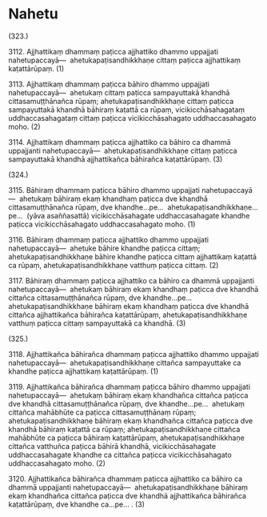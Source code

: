 

# Nahetu







(323.)

3112\. Ajjhattikaṃ dhammaṃ paṭicca ajjhattiko dhammo uppajjati nahetupaccayā—  ahetukapaṭisandhikkhaṇe cittaṃ paṭicca ajjhattikaṃ kaṭattārūpaṃ. (1)

3113\. Ajjhattikaṃ dhammaṃ paṭicca bāhiro dhammo uppajjati nahetupaccayā—  ahetukaṃ cittaṃ paṭicca sampayuttakā khandhā cittasamuṭṭhānañca rūpaṃ; ahetukapaṭisandhikkhaṇe cittaṃ paṭicca sampayuttakā khandhā bāhiraṃ kaṭattā ca rūpaṃ, vicikicchāsahagataṃ uddhaccasahagataṃ cittaṃ paṭicca vicikicchāsahagato uddhaccasahagato moho. (2)

3114\. Ajjhattikaṃ dhammaṃ paṭicca ajjhattiko ca bāhiro ca dhammā uppajjanti nahetupaccayā—  ahetukapaṭisandhikkhaṇe cittaṃ paṭicca sampayuttakā khandhā ajjhattikañca bāhirañca kaṭattārūpaṃ. (3)

(324.)

3115\. Bāhiraṃ dhammaṃ paṭicca bāhiro dhammo uppajjati nahetupaccayā—  ahetukaṃ bāhiraṃ ekaṃ khandhaṃ paṭicca dve khandhā cittasamuṭṭhānañca rūpaṃ, dve khandhe…pe…  ahetukapaṭisandhikkhaṇe…pe…  (yāva asaññasattā) vicikicchāsahagate uddhaccasahagate khandhe paṭicca vicikicchāsahagato uddhaccasahagato moho. (1)

3116\. Bāhiraṃ dhammaṃ paṭicca ajjhattiko dhammo uppajjati nahetupaccayā—  ahetuke bāhire khandhe paṭicca cittaṃ; ahetukapaṭisandhikkhaṇe bāhire khandhe paṭicca cittaṃ ajjhattikaṃ kaṭattā ca rūpaṃ, ahetukapaṭisandhikkhaṇe vatthuṃ paṭicca cittaṃ. (2)

3117\. Bāhiraṃ dhammaṃ paṭicca ajjhattiko ca bāhiro ca dhammā uppajjanti nahetupaccayā—  ahetukaṃ bāhiraṃ ekaṃ khandhaṃ paṭicca dve khandhā cittañca cittasamuṭṭhānañca rūpaṃ, dve khandhe…pe…  ahetukapaṭisandhikkhaṇe bāhiraṃ ekaṃ khandhaṃ paṭicca dve khandhā cittañca ajjhattikañca bāhirañca kaṭattārūpaṃ, ahetukapaṭisandhikkhaṇe vatthuṃ paṭicca cittaṃ sampayuttakā ca khandhā. (3)

(325.)

3118\. Ajjhattikañca bāhirañca dhammaṃ paṭicca ajjhattiko dhammo uppajjati nahetupaccayā—  ahetukapaṭisandhikkhaṇe cittañca sampayuttake ca khandhe paṭicca ajjhattikaṃ kaṭattārūpaṃ. (1)

3119\. Ajjhattikañca bāhirañca dhammaṃ paṭicca bāhiro dhammo uppajjati nahetupaccayā—  ahetukaṃ bāhiraṃ ekaṃ khandhañca cittañca paṭicca dve khandhā cittasamuṭṭhānañca rūpaṃ, dve khandhe…pe…  ahetukaṃ cittañca mahābhūte ca paṭicca cittasamuṭṭhānaṃ rūpaṃ; ahetukapaṭisandhikkhaṇe bāhiraṃ ekaṃ khandhañca cittañca paṭicca dve khandhā bāhiraṃ kaṭattā ca rūpaṃ; ahetukapaṭisandhikkhaṇe cittañca mahābhūte ca paṭicca bāhiraṃ kaṭattārūpaṃ, ahetukapaṭisandhikkhaṇe cittañca vatthuñca paṭicca bāhirā khandhā, vicikicchāsahagate uddhaccasahagate khandhe ca cittañca paṭicca vicikicchāsahagato uddhaccasahagato moho. (2)

3120\. Ajjhattikañca bāhirañca dhammaṃ paṭicca ajjhattiko ca bāhiro ca dhammā uppajjanti nahetupaccayā—  ahetukapaṭisandhikkhaṇe bāhiraṃ ekaṃ khandhañca cittañca paṭicca dve khandhā ajjhattikañca bāhirañca kaṭattārūpaṃ, dve khandhe ca…pe… . (3)



